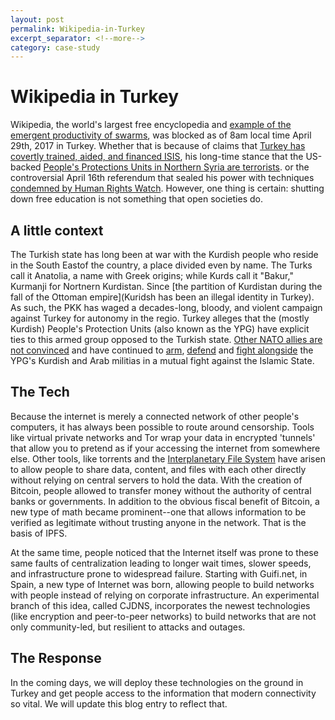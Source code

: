 ```yaml
---
layout: post
permalink: Wikipedia-in-Turkey
excerpt_separator: <!--more-->
category: case-study
---
```


# Wikipedia in Turkey

Wikipedia, the world's largest free encyclopedia and [example of the emergent productivity of swarms](http://www.aaronsw.com/weblog/whowriteswikipedia), was blocked as of 8am local time April 29th, 2017 in Turkey. Whether that is because of claims that [Turkey has covertly trained, aided, and financed ISIS](https://www.theguardian.com/world/2016/jun/29/turkey-pays-price-erdogan-blindness-to-isis-threat), his long-time stance that the US-backed [People's Protections Units in Northern Syria are terrorists](http://www.bbc.com/news/world-middle-east-33690060). or the controversial April 16th referendum that sealed his power with techniques [condemned by Human Rights Watch](https://www.hrw.org/news/2017/03/20/turkey-crackdown-kurdish-opposition). However, one thing is certain: shutting down free education is not something that open societies do. 

<!--more-->

## A little context

The Turkish state has long been at war with the Kurdish people who reside in the South Eastof the country, a place divided even by name. The Turks call it Anatolia, a name with Greek origins; while Kurds call it "Bakur," Kurmanji for Nortnern Kurdistan. Since [the partition of Kurdistan during the fall of the Ottoman empire](Kuridsh has been an illegal identity in Turkey). As such, the PKK has waged a decades-long, bloody, and violent campaign against Turkey for autonomy in the regio. Turkey alleges that the (mostly Kurdish) People's Protection Units (also known as the YPG) have explicit ties to this armed group opposed to the Turkish state. [Other NATO allies are not convinced](https://www.theatlantic.com/news/archive/2017/04/turkey-blocks-wikipedia/524859/) and have continued to [arm](https://www.theguardian.com/world/2016/sep/29/syria-us-arms-supply-kurds-turkey), [defend](https://www.nytimes.com/2017/02/24/world/middleeast/syria-kurds-isis-turkey.html?_r=0) and [fight alongside](https://www.nytimes.com/2017/03/09/world/middleeast/us-troops-syria.html?_r=0) the YPG's Kurdish and Arab militias in a mutual fight against the Islamic State.

## The Tech

Because the internet is merely a connected network of other people's computers, it has always been possible to route around censorship. Tools like virtual private networks and Tor wrap your data in encrypted 'tunnels' that allow you to pretend as if your accessing the internet from somewhere else. Other tools, like torrents and the [Interplanetary File System](ipfs.io) have arisen to allow people to share data, content, and files with each other directly without relying on central servers to hold the data. With the creation of Bitcoin, people allowed to transfer money without the authority of central banks or governments. In addition to the obvious fiscal benefit of Bitcoin, a new type of math became prominent--one that allows information to be verified as legitimate without trusting anyone in the network. That is the basis of IPFS.

At the same time, people noticed that the Internet itself was prone to these same faults of centralization leading to longer wait times, slower speeds, and infrastructure prone to widespread failure. Starting with Guifi.net, in Spain, a new type of Internet was born, allowing people to build networks with people instead of relying on corporate infrastructure. An experimental branch of this idea, called CJDNS, incorporates the newest technologies (like encryption and peer-to-peer networks) to build networks that are not only community-led, but resilient to attacks and outages.

## The Response

In the coming days, we will deploy these technologies on the ground in Turkey and get people access to the information that modern connectivity so vital. We will update this blog entry to reflect that.

<!--- ## Next Steps --->



